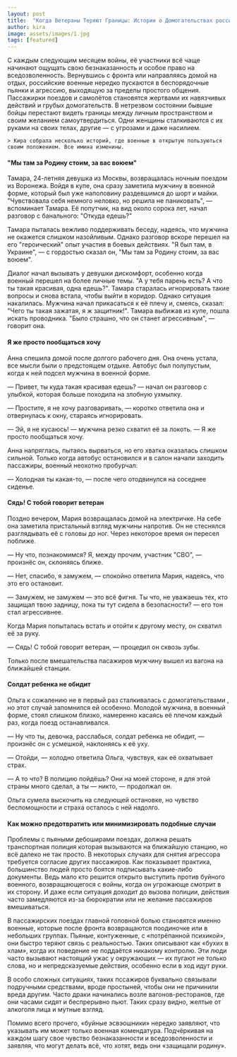 ```yaml
---
layout: post
title:  "Когда Ветераны Теряют Границы: Истории о Домогательствах российских военных в Общественном Транспорте"
author: kira
image: assets/images/1.jpg
tags: [featured]
---
```


С каждым следующим месяцем войны, её участники всё чаще начинают ощущать свою безнаказанность и особое право на вседозволенность. Вернувшись с фронта или направляясь домой на отдых, российские военные нередко пускаются в беспорядочные пьянки и агрессию, выходящую за пределы простого общения. Пассажирки поездов и самолётов становятся жертвами их навязчивых действий и грубых домогательств. В нетрезвом состоянии бывшие бойцы перестают видеть границы между личным пространством и своим желанием самоутвердиться. Одни женщины сталкиваются с их руками на своих телах, другие — с угрозами и даже насилием. 

    > Кира собрала несколько историй, где военные в открытую пользуються своим положением. Все имина изменины.

#### "Мы там за Родину стоим, за вас воюем"

Тамара, 24-летняя девушка из Москвы, возвращалась ночным поездом из Воронежа. Войдя в купе, она сразу заметила мужчину в военной форме, который был уже наполовину раздевшимся до шорт и майки. "Чувствовала себя немного неловко, но решила не паниковать", — вспоминает Тамара. Её попутчик, на вид около сорока лет, начал разговор с банального: "Откуда едешь?"

Тамара пыталась вежливо поддерживать беседу, надеясь, что мужчина не окажется слишком назойливым. Однако разговор вскоре перешел на его "героический" опыт участия в боевых действиях. "Я был там, в Украине", — с гордостью сказал он, "Мы там за Родину стоим, за вас воюем".

Диалог начал вызывать у девушки дискомфорт, особенно когда военный перешел на более личные темы. "А у тебя парень есть? А что ты такая красивая, одна едешь?". Тамара старалась игнорировать такие вопросы и снова встала, чтобы выйти в коридор. Однако ситуация накалилась. Мужчина начал прикасаться к её плечу и, смеясь, сказал: "Чего ты такая зажатая, я ж защитник!". Тамара выбижав из купе, пошла искать проводника. "Было страшно, что он станет агрессивным", — говорит она. 


#### Я же просто пообщаться хочу

Анна спешила домой после долгого рабочего дня. Она очень устала, все мысли были о предстоящем отдыхе. Автобус был полупустым, когда к ней подсел мужчина в военной форме. 

— Привет, ты куда такая красивая едешь? — начал он разговор с улыбкой, которая больше походила на злобную ухмылку.

— Простите, я не хочу разговаривать, — коротко ответила она и отвернулась к окну, стараясь игнорировать.

— Эй, я не кусаюсь! — мужчина резко схватил её за локоть. — Я же просто пообщаться хочу.

Анна напряглась, пытаясь вырваться, но его хватка оказалась слишком сильной. Только когда автобус остановился и в салон начали заходить пассажиры, военный неохотно пробурчал:

— Холодная ты какая-то, — после чего отодвинулся на соседнее сиденье.



#### Сядь! С тобой говорит ветеран

Поздно вечером, Мария возвращалась домой на электричке.  На себе она заметила пристальный взгляд мужчины напротив. Он не стеснялся разглядывать её с головы до ног. Через некоторое время он пересел поближе.

— Ну что, познакомимся? Я, между прочим, участник "СВО", — произнёс он, склоняясь ближе.

— Нет, спасибо, я замужем, — спокойно ответила Мария, надеясь, что это его остановит.

— Замужем, не замужем — это всё фигня. Ты что, не уважаешь тех, кто защищал твою задницу, пока ты тут сидела в безопасности? — его тон стал агрессивнее.

Когда Мария попыталась встать и отойти к другому месту, он схватил её за руку.

— Сядь! С тобой говорит ветеран, — процедил он сквозь зубы.

Только после вмешательства пасажиров мужчину вышел из вагона на ближайшей станции.

#### Солдат ребенка не обидит

Ольга к сожалению не в первый раз сталкивалась с домогательствами , но этот случай запомнился ей особенно. Молодой мужчина, в военный форме, стоял слишком близко, намеренно касаясь её плечом каждый раз, когда поезд останавливался.

— Ну что ты, девочка, расслабься, солдат ребенка не обидит, — произнёс он с усмешкой, наклоняясь к её уху.

— Отойди, — холодно ответила Ольга, чувствуя, как её охватывает страх.

— А то что? В полицию пойдёшь? Они на моей стороне, я для этой страны много сделал, а ты — никто, — продолжал он.

Ольга сумела выскочить на следующей остановке, но чувство беспомощности и страха осталось с ней надолго.

#### Как можно предотвратить или минимизировать подобные случаи 

Проблемы с  пьяными дебоширами поездах, должна решать транспортная полиция которая вызываются на ближайшую станцию, но всё далеко не так просто. В некоторых случаях для снятия агрессора требуется согласие других пассажиров. Как показывает практика, большинство людей просто боятся подписывать какие-либо документы. Ведь мало кто решится открыто выступить против буйного военного,  возвращающегося с войны, когда он угрожающе смотрит в их сторону. И даже если ситуация доходит до вызова полиции, действия часто замедляются из-за бюрократии или не желание пассажиров вмешиваться.

В пассажирских поездах главной головной болью становятся именно военные, которые после фронта возвращаются поодиночке или в небольших группах. Пьяные, контуженные, с «потрёпанной психикой», они быстро теряют связь с реальностью. Таких описывают как «бухих в хлам», когда их поведение не поддаётся никакому контролю. Эти люди часто вызывают настоящий ужас у окружающих — их пугают не только слова, но и непредсказуемые действия, особенно если в ход идут руки.

В особо сложных ситуациях, таких пссажиров буквально связывали подручными средствами, вроде простыней, чтобы они не причинили вреда другим. Часто драки начинались возле вагонов-ресторанов, где они часами сидят и беспрерывно пьют. Таких сразу видно, желтые от алкоголя лица и мутные взгляд.

Помимо всего прочего, «буйные эсвэошники» нередко заявляют, что указывать им может только военная комендатура. Подчёркивая на каждом шагу свое чувство безнаказанности и вседозволенности и заявляя, что могут делать всё, что хотят, ведь они «защищали родину».